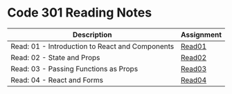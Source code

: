 # Code 301 Reading Notes 

|  Description  | Assignment    |
| ----------- | ----------- |
|   Read: 01 - Introduction to React and Components |  [Read01](https://bianqt.github.io/reading-notes/301/read01)    |
|   Read: 02 - State and Props |  [Read02](https://bianqt.github.io/reading-notes/301/read02)    |
|   Read: 03 -  Passing Functions as Props |  [Read03](https://bianqt.github.io/reading-notes/301/read03)    |
|   Read: 04 -  React and Forms |  [Read04](https://bianqt.github.io/reading-notes/301/read04)    |